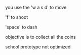  you use the 'w a s d' to move

 'f' to shoot

 'space' to dash 

objective is to collect all the coins

school prototype not optimized
